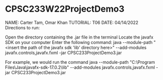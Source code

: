 # CPSC233W22ProjectDemo3
NAME: Carter Tam, Omar Khan
TUTORIAL: T06
DATE: 04/14/2022
Directions to run:

Open the directory containing the .jar file in the terminal
Locate the javafx SDK on your computer
Enter the following command: java --module-path "<insert the path of the javafx sdk 'lib' directory here>" --add-modules javafx.controls,javafx.fxml -jar CPSC233ProjectDemo3.jar

For example, we would run the command java --module-path "C:\Program Files\Java\javafx-sdk-17.0.2\lib" --add-modules javafx.controls,javafx.fxml -jar CPSC233ProjectDemo3.jar

